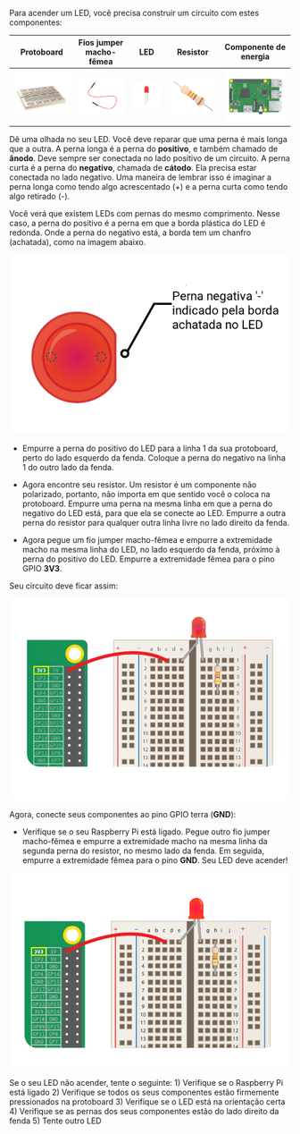 Para acender um LED, você precisa construir um circuito com estes componentes:

| Protoboard                           | Fios jumper macho-fêmea          | LED                    | Resistor                         | Componente de energia                  |
| ------------------------------------ | -------------------------------- | ---------------------- | -------------------------------- | -------------------------------------- |
| ![protoboard](images/breadboard.png) | ![jumpermf](images/mfjumper.png) | ![LED](images/led.png) | ![resistor](images/resistor.png) | ![raspberrypi](images/raspberrypi.png) |

Dê uma olhada no seu LED. Você deve reparar que uma perna é mais longa que a outra. A perna longa é a perna do **positivo**, e também chamado de **ânodo**. Deve sempre ser conectada no lado positivo de um circuito. A perna curta é a perna do **negativo**, chamada de **cátodo**. Ela precisa estar conectada no lado negativo. Uma maneira de lembrar isso é imaginar a perna longa como tendo algo acrescentado (+) e a perna curta como tendo algo retirado (-).

Você verá que existem LEDs com pernas do mesmo comprimento. Nesse caso, a perna do positivo é a perna em que a borda plástica do LED é redonda. Onde a perna do negativo está, a borda tem um chanfro (achatada), como na imagem abaixo.

![Close do LED](images/LEDcloseup.png)

+ Empurre a perna do positivo do LED para a linha 1 da sua protoboard, perto do lado esquerdo da fenda. Coloque a perna do negativo na linha 1 do outro lado da fenda.

+ Agora encontre seu resistor. Um resistor é um componente não polarizado, portanto, não importa em que sentido você o coloca na protoboard. Empurre uma perna na mesma linha em que a perna do negativo do LED está, para que ela se conecte ao LED. Empurre a outra perna do resistor para qualquer outra linha livre no lado direito da fenda.

+ Agora pegue um fio jumper macho-fêmea e empurre a extremidade macho na mesma linha do LED, no lado esquerdo da fenda, próximo à perna do positivo do LED. Empurre a extremidade fêmea para o pino GPIO **3V3**.

Seu circuito deve ficar assim:

![Circuito sem o terra](images/ground-missing.png)

Agora, conecte seus componentes ao pino GPIO terra (**GND**):

+ Verifique se o seu Raspberry Pi está ligado. Pegue outro fio jumper macho-fêmea e empurre a extremidade macho na mesma linha da segunda perna do resistor, no mesmo lado da fenda. Em seguida, empurre a extremidade fêmea para o pino **GND**. Seu LED deve acender!

![Fluxo da corrente no circuito](images/circuit-current-flow.gif)

Se o seu LED não acender, tente o seguinte: 1) Verifique se o Raspberry Pi está ligado 2) Verifique se todos os seus componentes estão firmemente pressionados na protoboard 3) Verifique se o LED está na orientação certa 4) Verifique se as pernas dos seus componentes estão do lado direito da fenda 5) Tente outro LED

